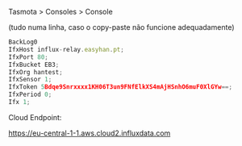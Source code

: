 Tasmota > Consoles > Console

(tudo numa linha, caso o copy-paste não funcione adequadamente)

```js
BackLog0 
IfxHost influx-relay.easyhan.pt; 
IfxPort 80; 
IfxBucket EB3; 
IfxOrg hantest; 
IfxSensor 1; 
IfxToken 5Bdqe9Snrxxxx1KH06T3un9FNfElkXS4mAjHSnhO6muF0XlGYw==; 
IfxPeriod 0; 
Ifx 1; 
```

Cloud Endpoint:

https://eu-central-1-1.aws.cloud2.influxdata.com

